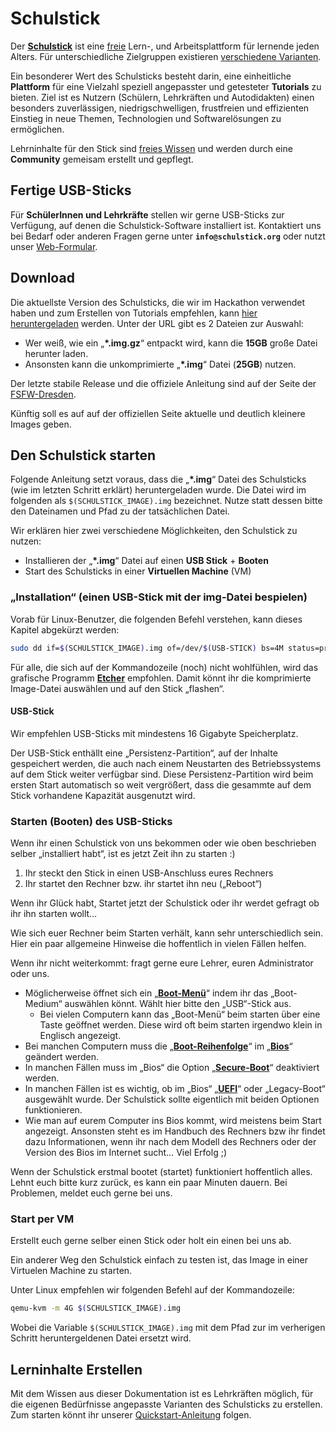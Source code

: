 # Schulstick

Der [**Schulstick**](https://schulstick.org/) ist eine [freie](https://de.wikipedia.org/wiki/Free/Libre_Open_Source_Software) Lern-, und Arbeitsplattform für lernende jeden Alters. Für unterschiedliche Zielgruppen existieren [verschiedene Varianten](https://github.com/fsfw-dresden/usb-live-linux/tree/main/variants.build). 

Ein besonderer Wert des Schulsticks besteht darin, eine einheitliche **Plattform** für eine Vielzahl speziell angepasster und getesteter **Tutorials** zu bieten. Ziel ist es Nutzern (Schülern, Lehrkräften und Autodidakten) einen besonders zuverlässigen, niedrigschwelligen, frustfreien und effizienten Einstieg in neue Themen, Technologien und Softwarelösungen zu ermöglichen.

Lehrninhalte für den Stick sind [freies Wissen](https://fsfw-dresden.de/themen.html) und werden durch eine **Community** gemeisam erstellt und gepflegt.


## Fertige USB-Sticks

Für **SchülerInnen und Lehrkräfte** stellen wir gerne USB-Sticks zur Verfügung, auf denen die Schulstick-Software installiert ist.
Kontaktiert uns bei Bedarf oder anderen Fragen gerne unter **`info@schulstick.org`** oder nutzt unser [Web-Formular](https://survey.opensourceecology.de/index.php?r=survey/index&sid=281135).


## Download

<!-- temporärer Workaround -->
Die aktuellste Version des Schulsticks, die wir im Hackathon verwendet haben und zum Erstellen von Tutorials empfehlen, kann [hier heruntergeladen](https://schulstick.winzlieb.eu/) werden.
Unter der URL gibt es 2 Dateien zur Auswahl:
* Wer weiß, wie ein „**\*.img.gz**“ entpackt wird, kann die **15GB** große Datei herunter laden.
* Ansonsten kann die unkomprimierte „**\*.img**“ Datei (**25GB**) nutzen.

Der letzte stabile Release und die offiziele Anleitung sind auf der Seite der [FSFW-Dresden](https://fsfw-dresden.github.io/schulstick-page/#download-und-bespielen-eines-usb-sticks).

Künftig soll es auf auf der offiziellen Seite aktuelle und deutlich kleinere Images geben.


## Den Schulstick starten

Folgende Anleitung setzt voraus, dass die „**\*.img**“ Datei des Schulsticks (wie im letzten Schritt erklärt) heruntergeladen wurde.
Die Datei wird im folgenden als `$(SCHULSTICK_IMAGE).img` bezeichnet. Nutze statt dessen bitte den Dateinamen und Pfad zu der tatsächlichen Datei.

Wir erklären hier zwei verschiedene Möglichkeiten, den Schulstick zu nutzen:
* Installieren der „**\*.img**“ Datei auf einen **USB Stick** + **Booten**
* Start des Schulsticks in einer **Virtuellen Machine** (VM)


### „Installation“ (einen USB-Stick mit der img-Datei bespielen)

Vorab für Linux-Benutzer, die folgenden Befehl verstehen, kann dieses Kapitel abgekürzt werden:

```sh
sudo dd if=$(SCHULSTICK_IMAGE).img of=/dev/$(USB-STICK) bs=4M status=progress 
```

Für alle, die sich auf der Kommandozeile (noch) nicht wohlfühlen, wird das grafische Programm **[Etcher](https://www.balena.io/etcher/)** empfohlen.
Damit könnt ihr die komprimierte Image-Datei auswählen und auf den Stick „flashen“.

#### USB-Stick

Wir empfehlen USB-Sticks mit mindestens 16 Gigabyte Speicherplatz.

Der USB-Stick enthällt eine „Persistenz-Partition“, auf der Inhalte gespeichert werden, die auch nach einem Neustarten des Betriebssystems auf dem Stick weiter verfügbar sind.
Diese Persistenz-Partition wird beim ersten Start automatisch so weit vergrößert, dass die gesammte auf dem Stick vorhandene Kapazität ausgenutzt wird.


### Starten (Booten) des USB-Sticks

Wenn ihr einen Schulstick von uns bekommen oder wie oben beschrieben selber „installiert habt“, ist es jetzt Zeit ihn zu starten :)

1. Ihr steckt den Stick in einen USB-Anschluss eures Rechners
2. Ihr startet den Rechner bzw. ihr startet ihn neu („Reboot“)

Wenn ihr Glück habt, Startet jetzt der Schulstick oder ihr werdet gefragt ob ihr ihn starten wollt…

Wie sich euer Rechner beim Starten verhält, kann sehr unterschiedlich sein. Hier ein paar allgemeine Hinweise die hoffentlich in vielen Fällen helfen.

Wenn ihr nicht weiterkommt: fragt gerne eure Lehrer, euren Administrator oder uns.

* Möglicherweise öffnet sich ein „**[Boot-Menü](https://de.wikipedia.org/wiki/Bootmen%C3%BC)**“ indem ihr das „Boot-Medium“ auswählen könnt. Wählt hier bitte den „USB“-Stick aus.
  * Bei vielen Computern kann das „Boot-Menü“ beim starten über eine Taste geöffnet werden. Diese wird oft beim starten irgendwo klein in Englisch angezeigt.
* Bei manchen Computern muss die „**[Boot-Reihenfolge](https://duckduckgo.com/?q=boot+reihenfolge)**“ im „**[Bios](https://de.wikipedia.org/wiki/BIOS)**“ geändert werden.
* In manchen Fällen muss im „Bios“ die Option „**[Secure-Boot](https://www.thomas-krenn.com/de/wiki/UEFI_Secure_Boot)**“ deaktiviert werden.
* In manchen Fällen ist es wichtig, ob im „Bios“ „**[UEFI](https://de.wikipedia.org/wiki/Unified_Extensible_Firmware_Interface)**“ oder „Legacy-Boot“ ausgewählt wurde. Der Schulstick sollte eigentlich mit beiden Optionen funktionieren.
* Wie man auf eurem Computer ins Bios kommt, wird meistens beim Start angezeigt. Ansonsten steht es im Handbuch des Rechners bzw ihr findet dazu Informationen, wenn ihr nach dem Modell des Rechners oder der Version des Bios im Internet sucht…
Viel Erfolg ;)

Wenn der Schulstick erstmal bootet (startet) funktioniert hoffentlich alles. Lehnt euch bitte kurz zurück, es kann ein paar Minuten dauern. Bei Problemen, meldet euch gerne bei uns.


### Start per VM

Erstellt euch gerne selber einen Stick oder holt ein einen bei uns ab.

Ein anderer Weg den Schulstick einfach zu testen ist, das Image in einer Virtuelen Machine zu starten.

Unter Linux empfehlen wir folgenden Befehl auf der Kommandozeile:

```sh
qemu-kvm -m 4G $(SCHULSTICK_IMAGE).img
```

Wobei die Variable `$(SCHULSTICK_IMAGE).img` mit dem Pfad zur im verherigen Schritt heruntergeldenen Datei ersetzt wird.



## Lerninhalte Erstellen

Mit dem Wissen aus dieser Dokumentation ist es Lehrkräften möglich, für die eigenen Bedürfnisse angepasste Varianten des Schulsticks zu erstellen.
Zum starten könnt ihr unserer [Quickstart-Anleitung](../Quickstart/quickstart.md) folgen.
<!-- Sie wird künfig auch selbst als Kurs auf den Schulsticks mit ausgeliefert. -->
